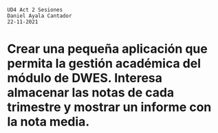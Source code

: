 ~~~
UD4 Act 2 Sesiones
Daniel Ayala Cantador
22-11-2021 
~~~ 

# Crear una pequeña aplicación que permita la gestión académica del módulo de DWES. Interesa almacenar las notas de cada trimestre y mostrar un informe con la nota media.